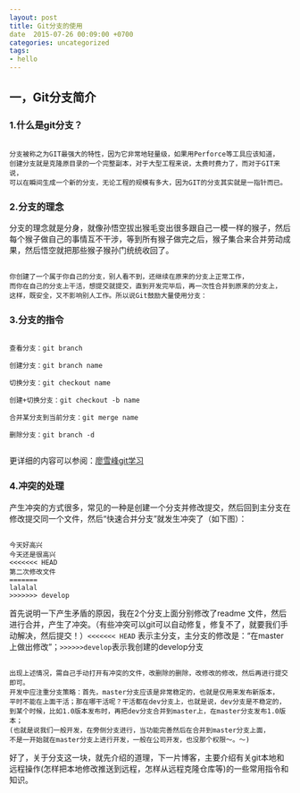 ```yaml
---
layout: post
title: Git分支的使用
date  2015-07-26 00:09:00 +0700
categories: uncategorized
tags:
- hello
---
```


## 一，Git分支简介

### 1.什么是git分支？

```

分支被称之为GIT最强大的特性，因为它非常地轻量级，如果用Perforce等工具应该知道，
创建分支就是克隆原目录的一个完整副本，对于大型工程来说，太费时费力了，而对于GIT来说，
可以在瞬间生成一个新的分支，无论工程的规模有多大，因为GIT的分支其实就是一指针而已。

```

### 2.分支的理念

分支的理念就是分身，就像孙悟空拔出猴毛变出很多跟自己一模一样的猴子，然后每个猴子做自己的事情互不干涉，等到所有猴子做完之后，猴子集合来合并劳动成果，然后悟空就把那些猴子猴孙门统统收回了。

```

你创建了一个属于你自己的分支，别人看不到，还继续在原来的分支上正常工作，
而你在自己的分支上干活，想提交就提交，直到开发完毕后，再一次性合并到原来的分支上，
这样，既安全，又不影响别人工作。所以说Git鼓励大量使用分支：

```


### 3.分支的指令


```

查看分支：git branch

创建分支：git branch name

切换分支：git checkout name

创建+切换分支：git checkout -b name

合并某分支到当前分支：git merge name

删除分支：git branch -d


```

更详细的内容可以参阅：[廖雪峰git学习](http://www.liaoxuefeng.com/wiki/0013739516305929606dd18361248578c67b8067c8c017b000/001375840038939c291467cc7c747b1810aab2fb8863508000)

### 4.冲突的处理

产生冲突的方式很多，常见的一种是创建一个分支并修改提交，然后回到主分支在修改提交同一个文件，然后“快速合并分支”就发生冲突了（如下图）：

```

今天好高兴
今天还是很高兴
<<<<<<< HEAD
第二次修改文件
=======
lalalal
>>>>>>> develop

```

首先说明一下产生矛盾的原因，我在2个分支上面分别修改了readme 文件，然后进行合并，产生了冲突。（有些冲突可以git可以自动修复，修复不了，就要我们手动解决，然后提交！）`<<<<<<< HEAD` 表示主分支，主分支的修改是：“在master上做出修改”；`>>>>>>develop`表示我创建的develop分支

```

出现上述情况，需自己手动打开有冲突的文件，改删除的删除，改修改的修改，然后再进行提交即可。
开发中应注重分支策略：首先，master分支应该是非常稳定的，也就是仅用来发布新版本，
平时不能在上面干活；那在哪干活呢？干活都在dev分支上，也就是说，dev分支是不稳定的，
到某个时候，比如1.0版本发布时，再把dev分支合并到master上，在master分支发布1.0版本；
(也就是说我们一般开发，在旁侧分支进行，当功能完善然后在合并到master分支上面，
不是一开始就在master分支上进行开发，一般在公司开发，也没那个权限～。～)

```

好了，关于分支这一块，就先介绍的道理，下一片博客，主要介绍有关git本地和远程操作(怎样把本地修改推送到远程，怎样从远程克隆仓库等)的一些常用指令和知识。
